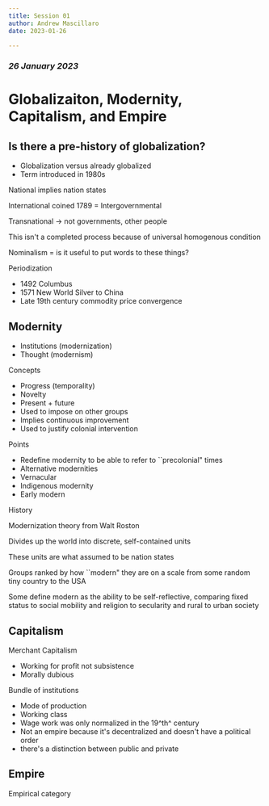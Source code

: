 ```yaml
---
title: Session 01
author: Andrew Mascillaro
date: 2023-01-26

---
```


### _26 January 2023_

# Globalizaiton, Modernity, Capitalism, and Empire

## Is there a pre-history of globalization?

- Globalization versus already globalized
- Term introduced in 1980s

National implies nation states

International coined 1789 = Intergovernmental

Transnational -> not governments, other people

This isn't a completed process because of universal
homogenous condition

Nominalism = is it useful to put words to these things?

Periodization

- 1492 Columbus
- 1571 New World Silver to China
- Late 19th century commodity price convergence

## Modernity

- Institutions (modernization)
- Thought (modernism)

Concepts

- Progress (temporality)
- Novelty
- Present + future
- Used to impose on other groups
- Implies continuous improvement
- Used to justify colonial intervention

Points

- Redefine modernity to be able to refer to \`\`precolonial"
times
- Alternative modernities
- Vernacular
- Indigenous modernity
- Early modern

History

Modernization theory from Walt Roston

Divides up the world into discrete, self-contained units

These units are what assumed to be nation states

Groups ranked by how \`\`modern" they are on a scale from
some random tiny country to the USA

Some define modern as the ability to be self-reflective, comparing
fixed status to social mobility and religion to secularity
and rural to urban society

## Capitalism

Merchant Capitalism

- Working for profit not subsistence
- Morally dubious

Bundle of institutions

- Mode of production
- Working class
- Wage work was only normalized in the 19^th^ century
- Not an empire because it's decentralized and doesn't have a
political order
- there's a distinction between public and private

## Empire

Empirical category
